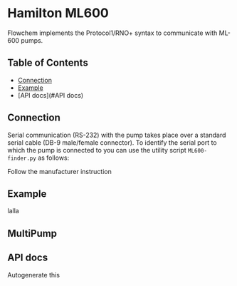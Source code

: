 Hamilton ML600
==============

Flowchem implements the Protocol1/RNO+ syntax to communicate with ML-600 pumps.

## Table of Contents
* [Connection](#connection)
* [Example](#example)
* [API docs](#API docs)

## Connection
Serial communication (RS-232) with the pump takes place over a standard serial cable (DB-9 male/female connector).
To identify the serial port to which the pump is connected to you can use the utility script `ML600-finder.py` as follows:


Follow the manufacturer instruction

## Example
lalla

## MultiPump


## API docs
Autogenerate this